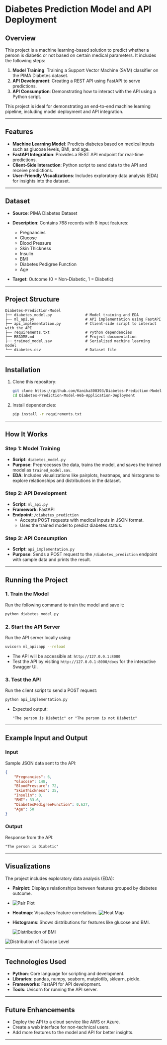 # Diabetes Prediction Model and API Deployment

## Overview
This project is a machine learning-based solution to predict whether a person is diabetic or not based on certain medical parameters. It includes the following steps:

1. **Model Training**: Training a Support Vector Machine (SVM) classifier on the PIMA Diabetes dataset.
2. **API Development**: Creating a REST API using FastAPI to serve predictions.
3. **API Consumption**: Demonstrating how to interact with the API using a Python script.

This project is ideal for demonstrating an end-to-end machine learning pipeline, including model deployment and API integration.

---

## Features
- **Machine Learning Model**: Predicts diabetes based on medical inputs such as glucose levels, BMI, and age.
- **FastAPI Integration**: Provides a REST API endpoint for real-time predictions.
- **Client-Side Interaction**: Python script to send data to the API and receive predictions.
- **User-Friendly Visualizations**: Includes exploratory data analysis (EDA) for insights into the dataset.

---

## Dataset
- **Source**: PIMA Diabetes Dataset
- **Description**: Contains 768 records with 8 input features:
  - Pregnancies
  - Glucose
  - Blood Pressure
  - Skin Thickness
  - Insulin
  - BMI
  - Diabetes Pedigree Function
  - Age
  
- **Target**: Outcome (0 = Non-Diabetic, 1 = Diabetic)

---

## Project Structure
```
Diabetes-Prediction-Model
├── diabetes_model.py               # Model training and EDA
├── ml_api.py                       # API implementation using FastAPI
├── api_implementation.py           # Client-side script to interact with the API
├── requirements.txt                # Python dependencies
├── README.md                       # Project documentation
├── trained_model.sav               # Serialized machine learning model
└── diabetes.csv                    # Dataset file
```

---

## Installation

1. Clone this repository:
   ```bash
   git clone https://github.com/Kanika300393/Diabetes-Prediction-Model-Web-Application-Deployment.git
   cd Diabetes-Prediction-Model-Web-Application-Deployment
   ```

2. Install dependencies:
   ```bash
   pip install -r requirements.txt
   ```

---

## How It Works
### Step 1: Model Training
- **Script**: `diabetes_model.py`
- **Purpose**: Preprocesses the data, trains the model, and saves the trained model as `trained_model.sav`.
- **EDA**: Includes visualizations like pairplots, heatmaps, and histograms to explore relationships and distributions in the dataset.

### Step 2: API Development
- **Script**: `ml_api.py`
- **Framework**: FastAPI
- **Endpoint**: `/diabetes_prediction`
  - Accepts POST requests with medical inputs in JSON format.
  - Uses the trained model to predict diabetes status.

### Step 3: API Consumption
- **Script**: `api_implementation.py`
- **Purpose**: Sends a POST request to the `/diabetes_prediction` endpoint with sample data and prints the result.

---

## Running the Project

### 1. Train the Model
Run the following command to train the model and save it:
```bash
python diabetes_model.py
```

### 2. Start the API Server
Run the API server locally using:
```bash
uvicorn ml_api:app --reload
```
- The API will be accessible at: `http://127.0.0.1:8000`
- Test the API by visiting `http://127.0.0.1:8000/docs` for the interactive Swagger UI.

### 3. Test the API
Run the client script to send a POST request:
```bash
python api_implementation.py
```
- Expected output:
  ```
  "The person is Diabetic" or "The person is not Diabetic"
  ```

---

## Example Input and Output
### Input
Sample JSON data sent to the API:
```json
{
    "Pregnancies": 6,
    "Glucose": 148,
    "BloodPressure": 72,
    "SkinThickness": 35,
    "Insulin": 0,
    "BMI": 33.6,
    "DiabetesPedigreeFunction": 0.627,
    "Age": 50
}
```

### Output
Response from the API:
```
"The person is Diabetic"
```

---

## Visualizations
The project includes exploratory data analysis (EDA):
- **Pairplot**: Displays relationships between features grouped by diabetes outcome.
- 
  ![Pair Plot](https://github.com/user-attachments/assets/ea61b40c-875e-4f4d-9681-cc574f5eeab9)

- **Heatmap**: Visualizes feature correlations.
  ![Heat Map](https://github.com/user-attachments/assets/07805540-9777-4562-8785-b47ee38cbc32)

- **Histograms**: Shows distributions for features like glucose and BMI.

  ![Distribution of BMI](https://github.com/user-attachments/assets/df084e3b-f135-4783-8909-9f2b5f67725c)

![Distribution of Glucose Level](https://github.com/user-attachments/assets/52c8dfb0-0d87-41b7-bdab-0f7ca6974359)


---

## Technologies Used
- **Python**: Core language for scripting and development.
- **Libraries**: pandas, numpy, seaborn, matplotlib, sklearn, pickle.
- **Frameworks**: FastAPI for API development.
- **Tools**: Uvicorn for running the API server.

---

## Future Enhancements
- Deploy the API to a cloud service like AWS or Azure.
- Create a web interface for non-technical users.
- Add more features to the model and API for better insights.

---
